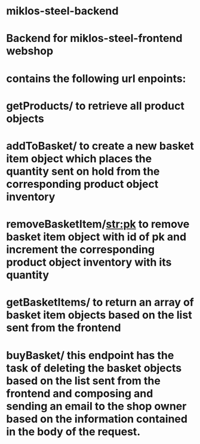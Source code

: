 # miklos-steel-backend
# Backend for miklos-steel-frontend webshop
# contains the following url enpoints:
# getProducts/ to retrieve all product objects
# addToBasket/ to create a new basket item object which places the quantity sent on hold from the corresponding product object inventory
# removeBasketItem/<str:pk> to remove basket item object with id of pk and increment the corresponding product object inventory with its quantity
# getBasketItems/ to return an array of basket item objects based on the list sent from the frontend
# buyBasket/ this endpoint has the task of deleting the basket objects based on the list sent from the frontend and composing and sending an email to the shop owner based on the information contained in the body of the request.
